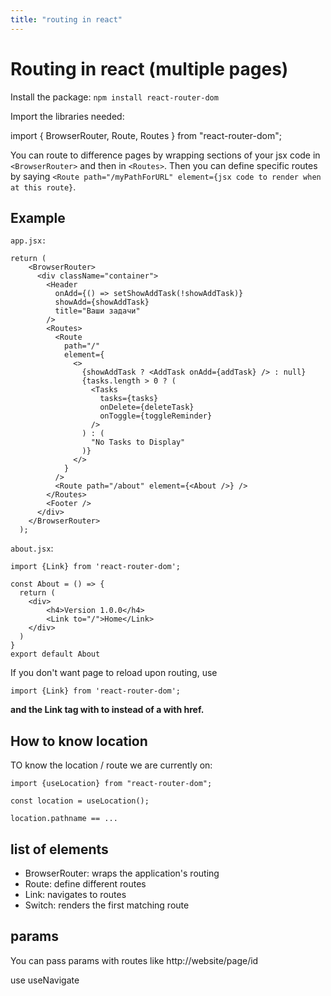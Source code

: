 ```yaml
---
title: "routing in react"
---
```


# Routing in react (multiple pages)

Install the package: `npm install react-router-dom`    

Import the libraries needed:
  
  import { BrowserRouter, Route, Routes } from "react-router-dom";


You can route to difference pages by wrapping sections of your jsx code in `<BrowserRouter>` and then in `<Routes>`. Then you can define specific routes by saying `<Route path="/myPathForURL" element={jsx code to render when at this route}`. 

## Example


`app.jsx:`
```
return (
    <BrowserRouter>
      <div className="container">
        <Header
          onAdd={() => setShowAddTask(!showAddTask)}
          showAdd={showAddTask}
          title="Ваши задачи"
        />
        <Routes>
          <Route
            path="/"
            element={
              <>
                {showAddTask ? <AddTask onAdd={addTask} /> : null}
                {tasks.length > 0 ? (
                  <Tasks
                    tasks={tasks}
                    onDelete={deleteTask}
                    onToggle={toggleReminder}
                  />
                ) : (
                  "No Tasks to Display"
                )}
              </>
            }
          />
          <Route path="/about" element={<About />} />
        </Routes>
        <Footer />
      </div>
    </BrowserRouter>
  );
```

`about.jsx`:
```
import {Link} from 'react-router-dom';

const About = () => {
  return (
    <div>
        <h4>Version 1.0.0</h4>
        <Link to="/">Home</Link>
    </div>
  )
}
export default About
```

If you don't want page to reload upon routing, use 

    import {Link} from 'react-router-dom';

**and the Link tag with to instead of a with href.**

## How to know location

TO know the location / route we are currently on:

    import {useLocation} from "react-router-dom";

    const location = useLocation();

    location.pathname == ...

## list of elements

- BrowserRouter: wraps the application's routing
- Route: define different routes
- Link: navigates to routes
- Switch: renders the first matching route

## params

You can pass params with routes like http://website/page/id

use useNavigate
